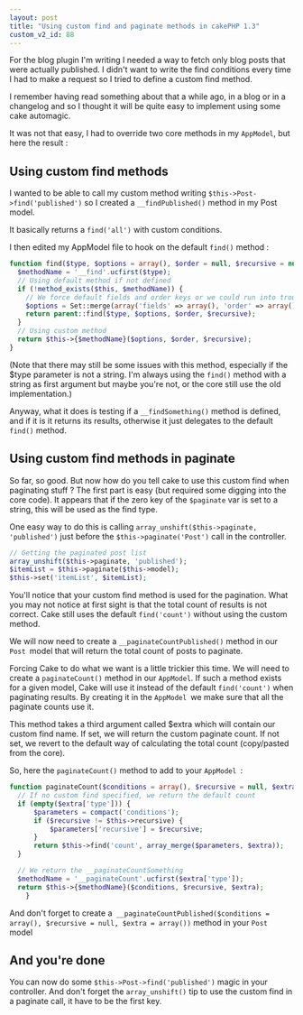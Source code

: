```yaml
---
layout: post
title: "Using custom find and paginate methods in cakePHP 1.3"
custom_v2_id: 88
---
```


For the blog plugin I'm writing I needed a way to fetch only blog posts that
were actually published. I didn't want to write the find conditions every time
I had to make a request so I tried to define a custom find method.

I remember having read something about that a while ago, in a blog or in a
changelog and so I thought it will be quite easy to implement using some cake
automagic.

It was not that easy, I had to override two core methods in my `AppModel`, but
here the result :

## Using custom find methods

I wanted to be able to call my custom method writing
`$this->Post->find('published')` so I created a `__findPublished()` method in
my Post model.

It basically returns a `find('all')` with custom conditions.

I then edited my AppModel file to hook on the default `find()` method :

    
```php
function find($type, $options = array(), $order = null, $recursive = null) {  
  $methodName = '__find'.ucfirst($type);  
  // Using default method if not defined  
  if (!method_exists($this, $methodName)) {  
    // We force default fields and order keys or we could run into trouble for undefined index  
    $options = Set::merge(array('fields' => array(), 'order' => array()), $options);  
    return parent::find($type, $options, $order, $recursive);  
  }  
  // Using custom method  
  return $this->{$methodName}($options, $order, $recursive);  
}  
```

(Note that there may still be some issues with this method, especially if the
$type parameter is not a string. I'm always using the `find()` method with a
string as first argument but maybe you're not, or the core still use the old
implementation.)

Anyway, what it does is testing if a `__findSomething()` method is defined,
and if it is it returns its results, otherwise it just delegates to the
default `find()` method.

## Using custom find methods in paginate

So far, so good. But now how do you tell cake to use this custom find when
paginating stuff ? The first part is easy (but required some digging into the
core code). It appears that if the zero key of the `$paginate` var is set to a
string, this will be used as the find type.

One easy way to do this is calling `array_unshift($this->paginate,
'published')` just before the `$this->paginate('Post')` call in the
controller.

    
```php
// Getting the paginated post list  
array_unshift($this->paginate, 'published');  
$itemList = $this->paginate($this->model);  
$this->set('itemList', $itemList);  
```

You'll notice that your custom find method is used for the pagination. What
you may not notice at first sight is that the total count of results is not
correct. Cake still uses the default `find('count')` without using the custom
method.

We will now need to create a `__paginateCountPublished()` method in our `Post
`model that will return the total count of posts to paginate.

Forcing Cake to do what we want is a little trickier this time. We will need
to create a `paginateCount()` method in our `AppModel`. If such a method
exists for a given model, Cake will use it instead of the default
`find('count')` when paginating results. By creating it in the `AppModel `we
make sure that all the paginate counts use it.

This method takes a third argument called $extra which will contain our custom
find name. If set, we will return the custom paginate count. If not set, we
revert to the default way of calculating the total count (copy/pasted from the
core).

So, here the `paginateCount()` method to add to your `AppModel `:

    
```php
function paginateCount($conditions = array(), $recursive = null, $extra = array()) {  
  // If no custom find specified, we return the default count  
  if (empty($extra['type'])) {  
      $parameters = compact('conditions');  
      if ($recursive != $this->recursive) {  
          $parameters['recursive'] = $recursive;  
      }  
      return $this->find('count', array_merge($parameters, $extra));  
  }  

  // We return the __paginateCountSomething  
  $methodName = '__paginateCount'.ucfirst($extra['type']);  
  return $this->{$methodName}($conditions, $recursive, $extra);  
    }  
```

And don't forget to create a` __paginateCountPublished($conditions = array(),
$recursive = null, $extra = array())` method in your `Post `model

## And you're done

You can now do some `$this->Post->find('published')` magic in your controller.
And don't forget the `array_unshift()` tip to use the custom find in a
paginate call, it have to be the first key.

